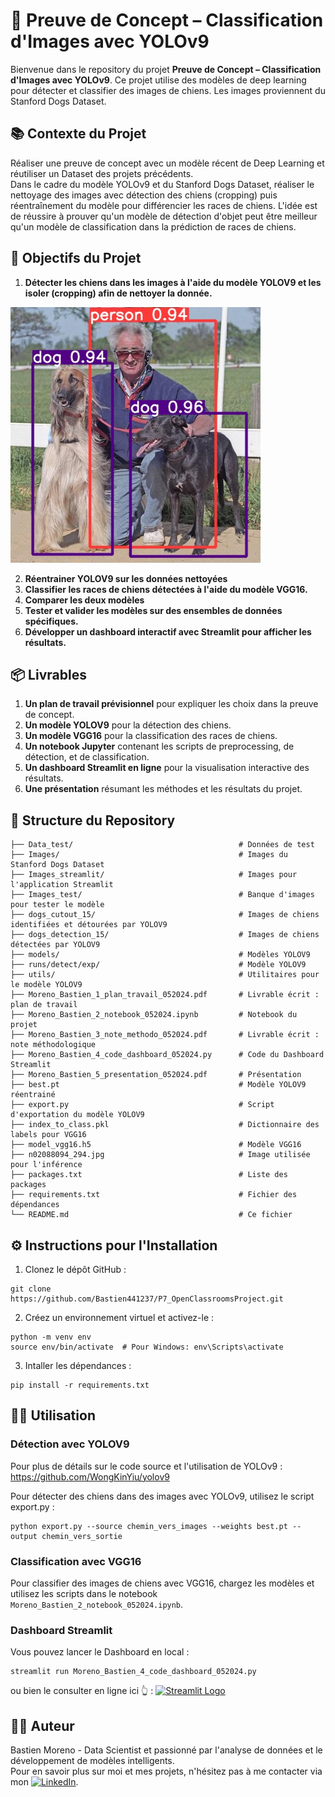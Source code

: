 # 🐶 Preuve de Concept – Classification d'Images avec YOLOv9

Bienvenue dans le repository du projet **Preuve de Concept – Classification d'Images avec YOLOv9**. Ce projet utilise des modèles de deep learning pour détecter et classifier des images de chiens. Les images proviennent du Stanford Dogs Dataset.

## 📚 Contexte du Projet

Réaliser une preuve de concept avec un modèle récent de Deep Learning et réutiliser un Dataset des projets précédents.\
Dans le cadre du modèle YOLOv9 et du Stanford Dogs Dataset, réaliser le nettoyage des images avec détection des chiens (cropping) puis réentraînement du modèle pour différencier les races de chiens. L'idée est de réussire à prouver qu'un modèle de détection d'objet peut être meilleur qu'un modèle de classification dans la prédiction de races de chiens.  

## 🎯 Objectifs du Projet

1. **Détecter les chiens dans les images à l'aide du modèle YOLOV9 et les isoler (cropping) afin de nettoyer la donnée.**
<img src="https://github.com/Bastien441237/P7_OpenClassroomsProject/blob/main/n02088094_294.jpg" alt="Image d'Inférence" width="400"/>

2. **Réentrainer YOLOV9 sur les données nettoyées**
3. **Classifier les races de chiens détectées à l'aide du modèle VGG16.**
4. **Comparer les deux modèles**
5. **Tester et valider les modèles sur des ensembles de données spécifiques.**
6. **Développer un dashboard interactif avec Streamlit pour afficher les résultats.**

## 📦 Livrables

1. **Un plan de travail prévisionnel** pour expliquer les choix dans la preuve de concept.
2. **Un modèle YOLOV9** pour la détection des chiens.
2. **Un modèle VGG16** pour la classification des races de chiens.
3. **Un notebook Jupyter** contenant les scripts de preprocessing, de détection, et de classification.
4. **Un dashboard Streamlit en ligne** pour la visualisation interactive des résultats.
5. **Une présentation** résumant les méthodes et les résultats du projet.

## 📂 Structure du Repository

```plaintext
├── Data_test/                                     # Données de test
├── Images/                                        # Images du Stanford Dogs Dataset
├── Images_streamlit/                              # Images pour l'application Streamlit
├── Images_test/                                   # Banque d'images pour tester le modèle
├── dogs_cutout_15/                                # Images de chiens identifiées et détourées par YOLOV9
├── dogs_detection_15/                             # Images de chiens détectées par YOLOV9
├── models/                                        # Modèles YOLOV9
├── runs/detect/exp/                               # Modèle YOLOV9
├── utils/                                         # Utilitaires pour le modèle YOLOV9
├── Moreno_Bastien_1_plan_travail_052024.pdf       # Livrable écrit : plan de travail
├── Moreno_Bastien_2_notebook_052024.ipynb         # Notebook du projet
├── Moreno_Bastien_3_note_methodo_052024.pdf       # Livrable écrit : note méthodologique
├── Moreno_Bastien_4_code_dashboard_052024.py      # Code du Dashboard Streamlit
├── Moreno_Bastien_5_presentation_052024.pdf       # Présentation
├── best.pt                                        # Modèle YOLOV9 réentrainé
├── export.py                                      # Script d'exportation du modèle YOLOV9
├── index_to_class.pkl                             # Dictionnaire des labels pour VGG16
├── model_vgg16.h5                                 # Modèle VGG16
├── n02088094_294.jpg                              # Image utilisée pour l'inférence
├── packages.txt                                   # Liste des packages
├── requirements.txt                               # Fichier des dépendances
└── README.md                                      # Ce fichier
```

## ⚙️ Instructions pour l'Installation
1. Clonez le dépôt GitHub :
```
git clone https://github.com/Bastien441237/P7_OpenClassroomsProject.git
```

2. Créez un environnement virtuel et activez-le :
```
python -m venv env
source env/bin/activate  # Pour Windows: env\Scripts\activate
```

3. Intaller les dépendances : 
```
pip install -r requirements.txt
```

## 🧑‍💻 Utilisation
### Détection avec YOLOV9

Pour plus de détails sur le code source et l'utilisation de YOLOv9 :
https://github.com/WongKinYiu/yolov9

Pour détecter des chiens dans des images avec YOLOv9, utilisez le script export.py :
```
python export.py --source chemin_vers_images --weights best.pt --output chemin_vers_sortie
```

### Classification avec VGG16
Pour classifier des images de chiens avec VGG16, chargez les modèles et utilisez les scripts dans le notebook `Moreno_Bastien_2_notebook_052024.ipynb`.

### Dashboard Streamlit
Vous pouvez lancer le Dashboard en local : 
```
streamlit run Moreno_Bastien_4_code_dashboard_052024.py
```

ou bien le consulter en ligne ici 👆 : [![Streamlit Logo](https://img.shields.io/badge/Streamlit-%23FF4B4B.svg?logo=streamlit&logoColor=white)](https://dashboard-yolov9.streamlit.app/
)

## 👨‍💻 Auteur
Bastien Moreno - Data Scientist et passionné par l'analyse de données et le développement de modèles intelligents.\
Pour en savoir plus sur moi et mes projets, n'hésitez pas à me contacter via mon [![LinkedIn](https://img.shields.io/badge/LinkedIn-%230077B5.svg?logo=linkedin&logoColor=white)](https://www.linkedin.com/in/bastien-moreno441237/).